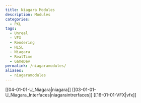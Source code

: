 ```yaml
---
title: Niagara Modules
description: Modules
categories:
  - PXL
tags:
  - Unreal
  - VFX
  - Rendering
  - HLSL
  - Niagara
  - RealTime
  - GameDev
permalink: /niagaramodules/
aliases:
  - niagaramodules
---
```

[[04-01-01-U_Niagara|niagara]]
[[03-01-01-U_Niagara_Interfaces|niagaraintrerfaces]]
[[16-01-01-VFX|vfx]]